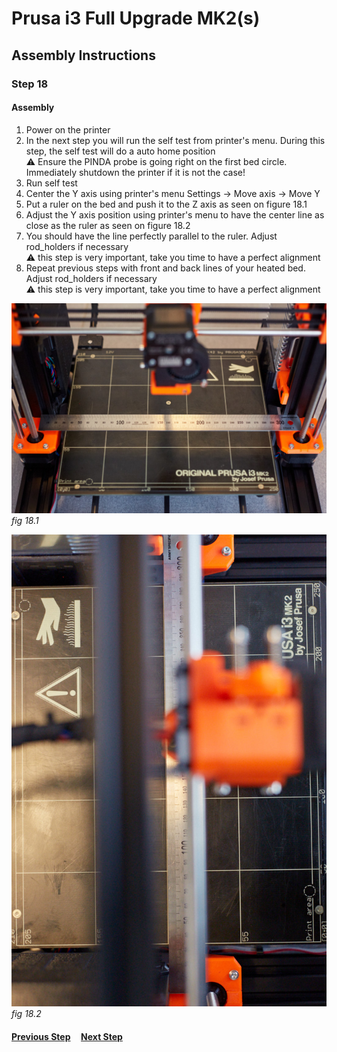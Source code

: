# Prusa i3 Full Upgrade MK2(s)

## Assembly Instructions

### Step 18

#### Assembly

1. Power on the printer
1. In the next step you will run the self test from printer's menu. During this step, the self test will do a auto home position<br>
   :warning: Ensure the PINDA probe is going right on the first bed circle. Immediately shutdown the printer if it is not the case!
1. Run self test
1. Center the Y axis using printer's menu Settings -> Move axis -> Move Y
1. Put a ruler on the bed and push it to the Z axis as seen on figure 18.1
1. Adjust the Y axis position using printer's menu to have the center line as close as the ruler as seen on figure 18.2
1. You should have the line perfectly parallel to the ruler. Adjust rod_holders if necessary<br>
   :warning: this step is very important, take you time to have a perfect alignment
1. Repeat previous steps with front and back lines of your heated bed. Adjust rod_holders if necessary<br>
   :warning: this step is very important, take you time to have a perfect alignment

![](img/fig18.1.jpg)\
*fig 18.1*

![](img/fig18.2.jpg)\
*fig 18.2*

#### [Previous Step](step17.md) &nbsp;&nbsp;&nbsp; [Next Step](step19.md)
